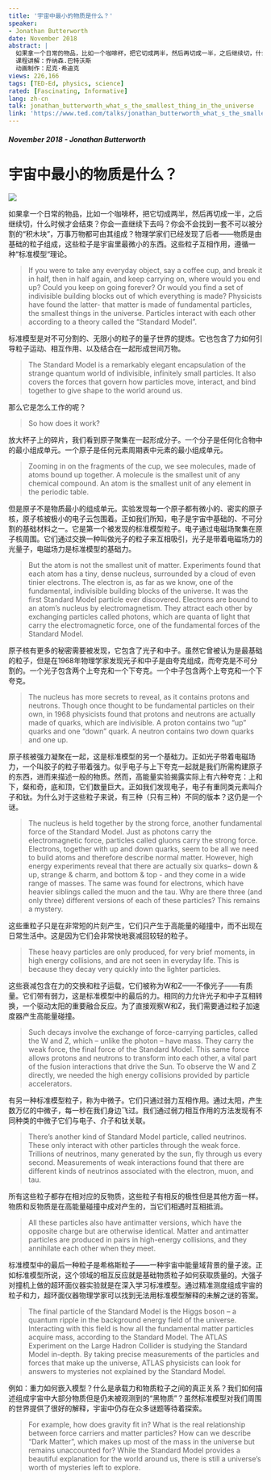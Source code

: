 ```yaml
---
title: '宇宙中最小的物质是什么？'
speaker:
- Jonathan Butterworth
date: November 2018
abstract: |
  如果拿一个日常的物品，比如一个咖啡杯，把它切成两半，然后再切成一半，之后继续切，什么时候才会结束？你会一直继续下去吗？或者你是否会最终找到一套组成万事万物的不可分割的“积木块”？乔纳森.巴特沃斯解析了标准模型理论以及这个理论如何能让我们更加了解我们的世界。
  课程讲解：乔纳森.巴特沃斯
  动画制作：尼克·希迪克
views: 226,166
tags: [TED-Ed, physics, science]
rated: [Fascinating, Informative]
lang: zh-cn
talk: jonathan_butterworth_what_s_the_smallest_thing_in_the_universe
link: 'https://www.ted.com/talks/jonathan_butterworth_what_s_the_smallest_thing_in_the_universe'
---
```


##### November 2018 - Jonathan Butterworth
# 宇宙中最小的物质是什么？

![](https://pi.tedcdn.com/r/s3.amazonaws.com/talkstar-photos/uploads/0212933e-85f9-4b08-9a71-f091ec75d128/standardmodel_textless1.jpg?op=%5E&c=1280%2C720&gravity=t&u%5Br%5D=2&u%5Bs%5D=0.5&u%5Ba%5D=0.8&u%5Bt%5D=0.03&quality=82&w=1280&h=720)

如果拿一个日常的物品，比如一个咖啡杯，把它切成两半，然后再切成一半，之后继续切，什么时候才会结束？你会一直继续下去吗？你会不会找到一套不可以被分割的“积木块”，万事万物都可由其组成？物理学家们已经发现了后者——物质是由基础的粒子组成，这些粒子是宇宙里最微小的东西。这些粒子互相作用，遵循一种“标准模型“理论。

> If you were to take any everyday object, say a coffee cup, and break it in half, then in half again, and keep carrying on, where would you end up? Could you keep on going forever? Or would you find a set of indivisible building blocks out of which everything is made? Physicists have found the latter- that matter is made of fundamental particles, the smallest things in the universe. Particles interact with each other according to a theory called the “Standard Model”.

标准模型是对不可分割的、无限小的粒子的量子世界的提炼。它也包含了力如何引导粒子运动、相互作用、以及结合在一起形成世间万物。

> The Standard Model is a remarkably elegant encapsulation of the strange quantum world of indivisible, infinitely small particles. It also covers the forces that govern how particles move, interact, and bind together to give shape to the world around us.

那么它是怎么工作的呢？

> So how does it work?

放大杯子上的碎片，我们看到原子聚集在一起形成分子。一个分子是任何化合物中的最小组成单元。一个原子是任何元素周期表中元素的最小组成单元。

> Zooming in on the fragments of the cup, we see molecules, made of atoms bound up together. A molecule is the smallest unit of any chemical compound. An atom is the smallest unit of any element in the periodic table.

但是原子不是物质最小的组成单元。实验发现每一个原子都有微小的、密实的原子核，原子核被极小的电子云包围着。正如我们所知，电子是宇宙中基础的、不可分割的基础材料之一。它是第一个被发现的标准模型粒子。电子通过电磁场聚集在原子核周围。它们通过交换一种叫做光子的粒子来互相吸引，光子是带着电磁场力的光量子，电磁场力是标准模型的基础力。

> But the atom is not the smallest unit of matter. Experiments found that each atom has a tiny, dense nucleus, surrounded by a cloud of even tinier electrons. The electron is, as far as we know, one of the fundamental, indivisible building blocks of the universe. It was the first Standard Model particle ever discovered. Electrons are bound to an atom’s nucleus by electromagnetism. They attract each other by exchanging particles called photons, which are quanta of light that carry the electromagnetic force, one of the fundamental forces of the Standard Model.

原子核有更多的秘密需要被发现，它包含了光子和中子。虽然它曾被认为是最基础的粒子，但是在1968年物理学家发现光子和中子是由夸克组成，而夸克是不可分割的。一个光子包含两个上夸克和一个下夸克。一个中子包含两个上夸克和一个下夸克。

> The nucleus has more secrets to reveal, as it contains protons and neutrons. Though once thought to be fundamental particles on their own, in 1968 physicists found that protons and neutrons are actually made of quarks, which are indivisible. A proton contains two “up” quarks and one “down” quark. A neutron contains two down quarks and one up.

原子核被强力凝聚在一起，这是标准模型的另一个基础力。正如光子带着电磁场力，一个叫胶子的粒子带着强力。似乎电子与上下夸克一起就是我们所需构建原子的东西，进而来描述一般的物质。然而，高能量实验揭露实际上有六种夸克：上和下，粲和奇，底和顶，它们数量巨大。正如我们发现电子，电子有重同类元素叫介子和钛。为什么对于这些粒子来说，有三种（只有三种）不同的版本？这仍是一个谜。

> The nucleus is held together by the strong force, another fundamental force of the Standard Model. Just as photons carry the electromagnetic force, particles called gluons carry the strong force. Electrons, together with up and down quarks, seem to be all we need to build atoms and therefore describe normal matter. However, high energy experiments reveal that there are actually six quarks– down &amp; up, strange &amp; charm, and bottom &amp; top - and they come in a wide range of masses. The same was found for electrons, which have heavier siblings called the muon and the tau. Why are there three (and only three) different versions of each of these particles? This remains a mystery.

这些重粒子只是在非常短的片刻产生，它们只产生于高能量的碰撞中，而不出现在日常生活中。这是因为它们会非常快地衰减回较轻的粒子。

> These heavy particles are only produced, for very brief moments, in high energy collisions, and are not seen in everyday life. This is because they decay very quickly into the lighter particles.

这些衰减包含在力的交换和粒子运载，它们被称为W和Z——不像光子——有质量。它们带有弱力，这是标准模型中的最后的力。相同的力允许光子和中子互相转换，一个驱动太阳的重要融合反应。为了直接观察W和Z，我们需要通过粒子加速度器产生高能量碰撞。

> Such decays involve the exchange of force-carrying particles, called the W and Z, which – unlike the photon – have mass. They carry the weak force, the final force of the Standard Model. This same force allows protons and neutrons to transform into each other, a vital part of the fusion interactions that drive the Sun. To observe the W and Z directly, we needed the high energy collisions provided by particle accelerators.

有另一种标准模型粒子，称为中微子。它们只通过弱力互相作用。通过太阳，产生数万亿的中微子，每一秒在我们身边飞过。我们通过弱力相互作用的方法发现有不同种类的中微子它们与电子、介子和钛关联。

> There’s another kind of Standard Model particle, called neutrinos. These only interact with other particles through the weak force. Trillions of neutrinos, many generated by the sun, fly through us every second. Measurements of weak interactions found that there are different kinds of neutrinos associated with the electron, muon, and tau.

所有这些粒子都存在相对应的反物质，这些粒子有相反的极性但是其他方面一样。物质和反物质是在高能量碰撞中成对产生的，当它们相遇时互相抵消。

> All these particles also have antimatter versions, which have the opposite charge but are otherwise identical. Matter and antimatter particles are produced in pairs in high-energy collisions, and they annihilate each other when they meet.

标准模型中的最后一种粒子是希格斯粒子——一种宇宙中能量域背景的量子波。正如标准模型所说，这个领域的相互反应就是基础物质粒子如何获取质量的。大强子对撞机上做的超环面仪器实验就是在深入学习标准模型。通过精准测度组成宇宙的粒子和力，超环面仪器物理学家可以找到无法用标准模型解释的未解之谜的答案。

> The final particle of the Standard Model is the Higgs boson – a quantum ripple in the background energy field of the universe. Interacting with this field is how all the fundamental matter particles acquire mass, according to the Standard Model. The ATLAS Experiment on the Large Hadron Collider is studying the Standard Model in-depth. By taking precise measurements of the particles and forces that make up the universe, ATLAS physicists can look for answers to mysteries not explained by the Standard Model.

例如：重力如何嵌入模型？什么是承载力和物质粒子之间的真正关系？我们如何描述组成宇宙中大部分物质但是仍未被观测到的“黑物质”？虽然标准模型对我们周围的世界提供了很好的解释，宇宙中仍存在众多谜题等待着探索。

> For example, how does gravity fit in? What is the real relationship between force carriers and matter particles? How can we describe “Dark Matter”, which makes up most of the mass in the universe but remains unaccounted for? While the Standard Model provides a beautiful explanation for the world around us, there is still a universe’s worth of mysteries left to explore.

